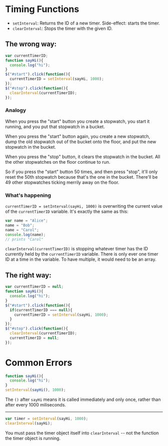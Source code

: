 # Timing Functions

- `setInterval`: Returns the ID of a new timer. Side-effect: starts the timer.
- `clearInterval`: Stops the timer with the given ID.

## The wrong way:

```js
var currentTimerID;
function sayHi(){
  console.log("hi");
}
$("#start").click(function(){
  currentTimerID = setInterval(sayHi, 1000);
});
$("#stop").click(function(){
  clearInterval(currentTimerID);
});
```

### Analogy

When you press the "start" button you create a stopwatch, you start it running, and you put that stopwatch in a bucket.

When you press the "start" button again, you create a new stopwatch, dump the old stopwatch out of the bucket onto the floor, and put the new stopwatch in the bucket.

When you press the "stop" button, it clears the stopwatch in the bucket. All the other stopwatches on the floor continue to run.

So if you press the "start" button 50 times, and then press "stop", it'll only reset the 50th stopwatch because that's the one in the bucket. There'll be 49 other stopwatches ticking merrily away on the floor.

### What's happening

`currentTimerID = setInterval(sayHi, 1000)` is overwriting the current value of the `currentTimerID` variable. It's exactly the same as this:

```js
var name = "Alice";
name = "Bob";
name = "Carol";
console.log(name);
// prints "Carol"
```

`clearInterval(currentTimerID)` is stopping whatever timer has the ID currently held by the `currentTimerID` variable. There is only ever one timer ID at a time in the variable. To have multiple, it would need to be an array.

## The right way:

```js
var currentTimerID = null;
function sayHi(){
  console.log("hi");
}
$("#start").click(function(){
  if(currentTimerID === null){
    currentTimerID = setInterval(sayHi, 1000);
  }
});
$("#stop").click(function(){
  clearInterval(currentTimerID);
  currentTimerID = null;
});
```

# Common Errors

```js
function sayHi(){
  console.log("hi");
}
setInterval(sayHi(), 1000);
```

The `()` after `sayHi` means it is called immediately and only once, rather than after every 1000 miliseconds.

---

```js
var timer = setInterval(sayHi, 1000);
clearInterval(sayHi);
```

You must pass the timer object itself into `clearInterval` -- not the function the timer object is running.


